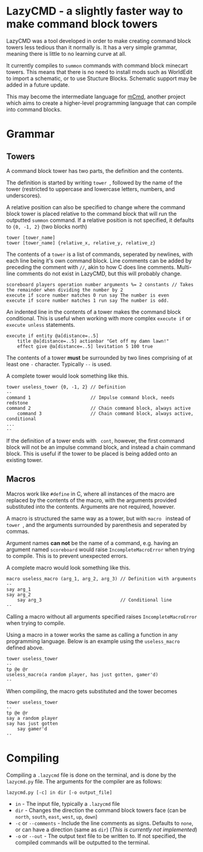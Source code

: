 # LazyCMD - a slightly faster way to make command block towers
LazyCMD was a tool developed in order to make creating command block towers less tedious than it normally is. It has a very simple grammar, meaning there is little to no learning curve at all.

It currently compiles to `summon` commands with command block minecart towers. This means that there is no need to install mods such as WorldEdit to import a schematic, or to use Stucture Blocks. Schematic support may be added in a future update.

This may become the intermediate language for [mCmd](https://github.com/redstone59/mCmd), another project which aims to create a higher-level programming language that can compile into command blocks.

# Grammar

## Towers

A command block tower has two parts, the definition and the contents. 

The definition is started by writing `tower `, followed by the name of the tower (restricted to uppercase and lowercase letters, numbers, and underscores).

A relative position can also be specified to change where the command block tower is placed relative to the command block that will run the outputted `summon` command. If a relative position is not specified, it defaults to `{0, -1, 2}` (two blocks north)

```
tower [tower_name]
tower [tower_name] {relative_x, relative_y, relative_z}
```

The contents of a `tower` is a list of commands, seperated by newlines, with each line being it's own command block. Line comments can be added by preceding the comment with `//`, akin to how C does line comments. Multi-line comments do not exist in LazyCMD, but this will probably change.

```
scoreboard players operation number arguments %= 2 constants // Takes the remainder when dividing the number by 2
execute if score number matches 0 run say The number is even
execute if score number matches 1 run say The number is odd.
```

An indented line in the contents of a tower makes the command block conditional. This is useful when working with more complex `execute if` or `execute unless` statements.

```
execute if entity @a[distance=..5]
    title @a[distance=..5] actionbar "Get off my damn lawn!"
    effect give @a[distance=..5] levitation 5 100 true
```

The contents of a tower **must** be surrounded by two lines comprising of at least one `-` character. Typically `--` is used.

A complete tower would look something like this.
```
tower useless_tower {0, -1, 2} // Definition
--
command 1                      // Impulse command block, needs redstone
command 2                      // Chain command block, always active
    command 3                  // Chain command block, always active, conditional
...
--
```

If the definition of a tower ends with ` cont`, however, the first command block will not be an impulse command block, and instead a chain command block. This is useful if the tower to be placed is being added onto an existing tower.

## Macros

Macros work like `#define` in C, where all instances of the macro are replaced by the contents of the macro, with the arguments provided substituted into the contents. Arguments are not required, however.

A macro is structured the same way as a tower, but with `macro ` instead of `tower `, and the arguments surrounded by parenthesis and seperated by commas. 

Argument names **can not** be the name of a command, e.g. having an argument named `scoreboard` would raise `IncompleteMacroError` when trying to compile. This is to prevent unexpected errors.

A complete macro would look something like this.
```
macro useless_macro (arg_1, arg_2, arg_3) // Definition with arguments
--
say arg_1
say arg_2
    say arg_3                             // Conditional line
--
```

Calling a macro without all arguments specified raises `IncompleteMacroError` when trying to compile.

Using a macro in a tower works the same as calling a function in any programming language. Below is an example using the `useless_macro` defined above.

```
tower useless_tower
--
tp @e @r
useless_macro(a random player, has just gotten, gamer'd)
--
```

When compiling, the macro gets substituted and the tower becomes

```
tower useless_tower
--
tp @e @r
say a random player
say has just gotten
    say gamer'd
--
```

# Compiling

Compiling a `.lazycmd` file is done on the terminal, and is done by the `lazycmd.py` file. The arguments for the compiler are as follows:

`lazycmd.py [-c] in dir [-o output_file] `

* `in` - The input file, typically a `.lazycmd` file
* `dir` - Changes the direction the command block towers face (can be `north`, `south`, `east`, `west`, `up`, `down`)
* `-c` or `--comments` - Include the line comments as signs. Defaults to `none`, or can have a direction (same as `dir`) (*This is currently not implemented*)
* `-o` or `--out` - The output text file to be written to. If not specified, the compiled commands will be outputted to the terminal.